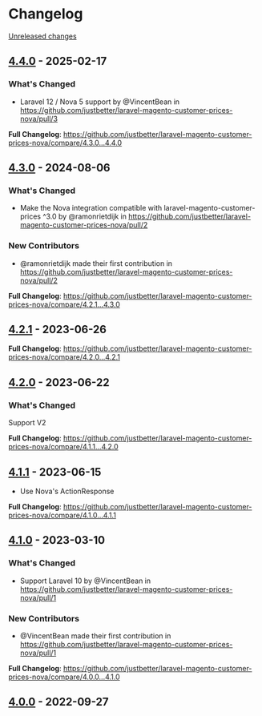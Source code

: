 # Changelog 

[Unreleased changes](https://github.com/justbetter/laravel-magento-customer-prices-nova/compare/4.4.0...main)
## [4.4.0](https://github.com/justbetter/laravel-magento-customer-prices-nova/releases/tag/4.4.0) - 2025-02-17

### What's Changed
* Laravel 12 / Nova 5 support by @VincentBean in https://github.com/justbetter/laravel-magento-customer-prices-nova/pull/3


**Full Changelog**: https://github.com/justbetter/laravel-magento-customer-prices-nova/compare/4.3.0...4.4.0

## [4.3.0](https://github.com/justbetter/laravel-magento-customer-prices-nova/releases/tag/4.3.0) - 2024-08-06

### What's Changed
* Make the Nova integration compatible with laravel-magento-customer-prices ^3.0 by @ramonrietdijk in https://github.com/justbetter/laravel-magento-customer-prices-nova/pull/2

### New Contributors
* @ramonrietdijk made their first contribution in https://github.com/justbetter/laravel-magento-customer-prices-nova/pull/2

**Full Changelog**: https://github.com/justbetter/laravel-magento-customer-prices-nova/compare/4.2.1...4.3.0

## [4.2.1](https://github.com/justbetter/laravel-magento-customer-prices-nova/releases/tag/4.2.1) - 2023-06-26

**Full Changelog**: https://github.com/justbetter/laravel-magento-customer-prices-nova/compare/4.2.0...4.2.1

## [4.2.0](https://github.com/justbetter/laravel-magento-customer-prices-nova/releases/tag/4.2.0) - 2023-06-22

### What's Changed
Support V2

**Full Changelog**: https://github.com/justbetter/laravel-magento-customer-prices-nova/compare/4.1.1...4.2.0

## [4.1.1](https://github.com/justbetter/laravel-magento-customer-prices-nova/releases/tag/4.1.1) - 2023-06-15

* Use Nova's ActionResponse

**Full Changelog**: https://github.com/justbetter/laravel-magento-customer-prices-nova/compare/4.1.0...4.1.1

## [4.1.0](https://github.com/justbetter/laravel-magento-customer-prices-nova/releases/tag/4.1.0) - 2023-03-10

### What's Changed
* Support Laravel 10 by @VincentBean in https://github.com/justbetter/laravel-magento-customer-prices-nova/pull/1

### New Contributors
* @VincentBean made their first contribution in https://github.com/justbetter/laravel-magento-customer-prices-nova/pull/1

**Full Changelog**: https://github.com/justbetter/laravel-magento-customer-prices-nova/compare/4.0.0...4.1.0

## [4.0.0](https://github.com/justbetter/laravel-magento-customer-prices-nova/releases/tag/4.0.0) - 2022-09-27



